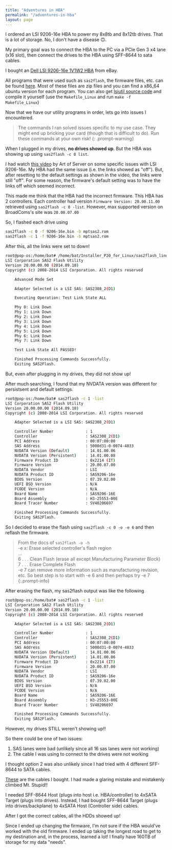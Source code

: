 ```yaml
---
title: "Adventures in HBA"
permalink: "/adventures-in-hba"
layout: page
---
```


I ordered an LSI 9206-16e HBA to power my 8x8tb and 8x12tb drives. That is a lot of storage. No, I don't
have a disease 🙃.

My primary goal was to connect the HBA to the PC via a PCIe Gen 3 x4 lane (x16 slot), then connect the
drives to the HBA using SFF-8644 to sata cables.

I bought an [Dell LSI 9206-16e 1V1W2 HBA](https://www.ebay.com/itm/196816910083?mkcid=16&mkevt=1&mkrid=711-127632-2357-0&ssspo=JZcP7KayTEK&sssrc=2047675&ssuid=ofudi9oytdk&widget_ver=artemis&media=COPY) from eBay.

All programs that were used such as `sas2flash`, the firmware files, etc. can be found [here](https://www.broadcom.com/support/download-search?pg=Storage+Adapters,+Controllers,+and+ICs&pf=Storage+Adapters,+Controllers,+and+ICs&pn=SAS+9206-16e+Host+Bus+Adapter&pa=&po=&dk=&pl=&l=true).
Most of these files are zip files and you can find a x86_64 ubuntu version for each program.
You can also get [lsiutil source code](https://ftp.icm.edu.pl/packages/LSI/sw/lsiutil-1.72.tar.gz) and compile it yourself (use the `Makefile_Linux` and run `make -f Makefile_Linux`)

Now that we have our utility programs in order, lets go into issues I encountered.

> The commands I ran solved issues specific to my use case. They might end up bricking your card
> (though that is difficult to do). Run these commands at your own risk!
{: .prompt-warning}


When I plugged in my drives, **no drives showed up**.
But the HBA was showing up using `sas2flash -c 0 list`.

I had watch [this video](https://www.youtube.com/watch?v=nLEVpU8u_Ls) by Art of Server on some specific issues with LSI 9206-16e.
My HBA had the same issue (i.e. the links showed as "off"). But, after resetting to the default settings as shown in the video, the
links were still "off". For some reason, the firmware's default setting was to have the links off
which seemed incorrect.

This made me think that the HBA had the incorrect firmware.
This HBA has 2 controllers. Each controller had version `Firmware Version: 20.00.11.00` retrieved using `sas2flash -c 0 -list`.
However, max supported version on BroadComs's site was `20.00.07.00`

So, I flashed each drive using 
```bash
sas2flash -c 0 -f 9206-16e.bin -b mptsas2.rom
sas2flash -c 1 -f 9206-16e.bin -b mptsas2.rom
```
After this, all the links were set to down!
```bash
root@pop-os:/home/bat# /home/bat/Installer_P20_for_Linux/sas2flash_linux_i686_x86-64_rel/sas2flash -c 1 -o -testlsall
LSI Corporation SAS2 Flash Utility
Version 20.00.00.00 (2014.09.18) 
Copyright (c) 2008-2014 LSI Corporation. All rights reserved 

    Advanced Mode Set

    Adapter Selected is a LSI SAS: SAS2308_2(D1) 

    Executing Operation: Test Link State ALL

    Phy 0: Link Down
    Phy 1: Link Down
    Phy 2: Link Down
    Phy 3: Link Down
    Phy 4: Link Down
    Phy 5: Link Down
    Phy 6: Link Down
    Phy 7: Link Down

    Test Link State All PASSED!

    Finished Processing Commands Successfully.
    Exiting SAS2Flash.
```

But, even after plugging in my drives, they did not show up!

After much searching, I found that my NVDATA version was different for persistsent and
default settings.
```bash
root@pop-os:/home/bat# sas2flash -c 1 -list
LSI Corporation SAS2 Flash Utility
Version 20.00.00.00 (2014.09.18)
Copyright (c) 2008-2014 LSI Corporation. All rights reserved

    Adapter Selected is a LSI SAS: SAS2308_2(D1)

    Controller Number              : 1
    Controller                     : SAS2308_2(D1)
    PCI Address                    : 00:07:00:00
    SAS Address                    : 5000d31-0-0074-4833
    NVDATA Version (Default)       : 14.01.00.06
    NVDATA Version (Persistent)    : 14.01.00.08
    Firmware Product ID            : 0x2214 (IT)
    Firmware Version               : 20.00.07.00
    NVDATA Vendor                  : LSI
    NVDATA Product ID              : SAS9206-16e
    BIOS Version                   : 07.39.02.00
    UEFI BSD Version               : N/A
    FCODE Version                  : N/A
    Board Name                     : SAS9206-16E
    Board Assembly                 : H3-25553-00E
    Board Tracer Number            : SV40206697

    Finished Processing Commands Successfully.
    Exiting SAS2Flash.
```

So I decided to erase the flash using `sas2flash -c 0 -o -e 6` and then reflash the firmware.

> From the docs of `sas2flash -o -h` <br>
> -e x:    Erase selected controller's flash region <br>
> ... <br>
> 6 . . . Clean Flash (erase all except Manufacturing Parameter Block)<br>
> 7 . . . Erase Complete Flash<br>
> -e 7 can remove more information such as manufacturing revision, etc. So best step is to start
> with -e 6 and then perhaps try -e 7
{:.prompt-info}


After erasing the flash, my sas2flash output was like the following
```bash
root@pop-os:/home/bat# sas2flash -c 1 -list
LSI Corporation SAS2 Flash Utility
Version 20.00.00.00 (2014.09.18) 
Copyright (c) 2008-2014 LSI Corporation. All rights reserved 

	Adapter Selected is a LSI SAS: SAS2308_2(D1) 

	Controller Number              : 1
	Controller                     : SAS2308_2(D1) 
	PCI Address                    : 00:07:00:00
	SAS Address                    : 5000d31-0-0074-4833
	NVDATA Version (Default)       : 14.01.00.06
	NVDATA Version (Persistent)    : 14.01.00.06
	Firmware Product ID            : 0x2214 (IT)
	Firmware Version               : 20.00.07.00
	NVDATA Vendor                  : LSI
	NVDATA Product ID              : SAS9206-16e
	BIOS Version                   : 07.39.02.00
	UEFI BSD Version               : N/A
	FCODE Version                  : N/A
	Board Name                     : SAS9206-16E
	Board Assembly                 : H3-25553-00E
	Board Tracer Number            : SV40206697

	Finished Processing Commands Successfully.
	Exiting SAS2Flash.
```

However, my drives STILL weren't showing up!!

So there could be one of two issues:
1. SAS lanes were bad (unlikely since all 16 sas lanes were not working)
2. The cable I was using to connect to the drives were not working

I thought option 2 was also unlikely since I had tried with 4 different SFF-8644 to SATA cables.

[These](https://www.amazon.com/Mini-SFF-8644-Target-SATA-Host/dp/B01BKV4MSS) are the cables I bought.
I had made a glaring mistake and mistakenly climbed Mt. Stupid!!

I needed SFF-8644 Host (plugs into host i.e. HBA/controller) to 4xSATA Target
(plugs into drives). Instead, I had bought SFF-8644 Target (plugs into drives/backplane) to 4xSATA
Host (Controller side) cables.

After I got the correct cables, all the HDDs showed up!

Since I ended up changing the firmware, I'm not sure if the HBA would've worked with the old
firmware. I ended up taking the longest road to get to my destination and, in the process, learned
a lot! I finally have 160TB of storage for my data "needs".
